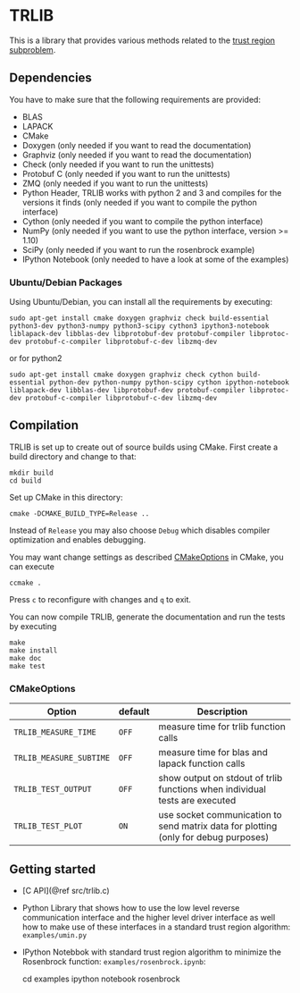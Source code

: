 # TRLIB

This is a library that provides various methods related to the [trust region subproblem](https://de.wikipedia.org/wiki/Trust-Region-Verfahren#Bemerkung_zur_L.C3.B6sung_des_quadratischen_Problems).

## Dependencies
You have to make sure that the following requirements are provided:
- BLAS
- LAPACK
- CMake
- Doxygen (only needed if you want to read the documentation)
- Graphviz (only needed if you want to read the documentation)
- Check (only needed if you want to run the unittests)
- Protobuf C (only needed if you want to run the unittests)
- ZMQ (only needed if you want to run the unittests)
- Python Header, TRLIB works with python 2 and 3 and compiles for the versions it finds (only needed if you want to compile the python interface)
- Cython (only needed if you want to compile the python interface)
- NumPy (only needed if you want to use the python interface, version >= 1.10)
- SciPy (only needed if you want to run the rosenbrock example)
- IPython Notebook (only needed to have a look at some of the examples)

### Ubuntu/Debian Packages
Using Ubuntu/Debian, you can install all the requirements by executing:

    sudo apt-get install cmake doxygen graphviz check build-essential python3-dev python3-numpy python3-scipy cython3 ipython3-notebook liblapack-dev libblas-dev libprotobuf-dev protobuf-compiler libprotoc-dev protobuf-c-compiler libprotobuf-c-dev libzmq-dev

or for python2

    sudo apt-get install cmake doxygen graphviz check cython build-essential python-dev python-numpy python-scipy cython ipython-notebook liblapack-dev libblas-dev libprotobuf-dev protobuf-compiler libprotoc-dev protobuf-c-compiler libprotobuf-c-dev libzmq-dev


## Compilation
TRLIB is set up to create out of source builds using CMake. First create a build directory and change to that:

    mkdir build
    cd build

Set up CMake in this directory:

    cmake -DCMAKE_BUILD_TYPE=Release ..

Instead of `Release` you may also choose `Debug` which disables compiler optimization and enables debugging.

You may want change settings as described [CMakeOptions](#cmakeoptions) in CMake, you can execute

    ccmake .
Press `c` to reconfigure with changes and `q` to exit.

You can now compile TRLIB, generate the documentation and run the tests by executing

    make
    make install
    make doc
    make test

### CMakeOptions

Option                  | default | Description
------------------------|---------|------------
`TRLIB_MEASURE_TIME`    | `OFF`   | measure time for trlib function calls
`TRLIB_MEASURE_SUBTIME` | `OFF`   | measure time for blas and lapack function calls
`TRLIB_TEST_OUTPUT`     | `OFF`   | show output on stdout of trlib functions when individual tests are executed
`TRLIB_TEST_PLOT`       | `ON`    | use socket communication to send matrix data for plotting (only for debug purposes)

## Getting started
- [C API](@ref src/trlib.c)
- Python Library that shows how to use the low level reverse communication interface and the higher level driver interface
  as well how to make use of these interfaces in a standard trust region algorithm: `examples/umin.py`
- IPython Notebbok with standard trust region algorithm to minimize the Rosenbrock function: `examples/rosenbrock.ipynb`:
    
    cd examples
    ipython notebook rosenbrock
